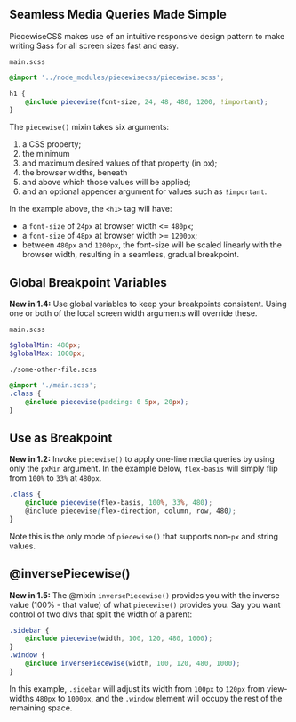 ## **Seamless Media Queries Made Simple**

PiecewiseCSS makes use of an intuitive responsive design pattern to make writing Sass for all screen sizes fast and easy.

`main.scss`

```scss
@import '../node_modules/piecewisecss/piecewise.scss';

h1 {
    @include piecewise(font-size, 24, 48, 480, 1200, !important);
}
```

The `piecewise()` mixin takes six arguments:

1. a CSS property;
2. the minimum
3. and maximum desired values of that property (in px);
4. the browser widths, beneath
5. and above which those values will be applied;
6. and an optional appender argument for values such as `!important`.

In the example above, the `<h1>` tag will have:

* a `font-size` of `24px` at browser width <= `480px`;
* a `font-size` of `48px` at browser width >= `1200px`;
* between `480px` and `1200px`, the font-size will be scaled linearly with the browser width, resulting in a seamless, gradual breakpoint.

## **Global Breakpoint Variables**

**New in 1.4:** Use global variables to keep your breakpoints consistent. Using one or both of the local screen width arguments will override these.

`main.scss`

```scss
$globalMin: 480px;
$globalMax: 1000px;
```

`./some-other-file.scss`

```scss
@import './main.scss';
.class {
    @include piecewise(padding: 0 5px, 20px);
}
```

## **Use as Breakpoint**

**New in 1.2:** Invoke `piecewise()` to apply one-line media queries by using only the `pxMin` argument. In the example below, `flex-basis` will simply flip from `100%` to `33%` at `480px`.

```scss
.class {
    @include piecewise(flex-basis, 100%, 33%, 480);
    @include piecewise(flex-direction, column, row, 480);
}
```

Note this is the only mode of `piecewise()` that supports non-`px` and string values.

## **@inversePiecewise()**

**New in 1.5:** The @mixin `inversePiecewise()` provides you with the inverse value (100% - that value) of what `piecewise()` provides you. Say you want control of two divs that split the width of a parent:

```scss
.sidebar {
    @include piecewise(width, 100, 120, 480, 1000);
}
.window {
    @include inversePiecewise(width, 100, 120, 480, 1000);
}
```

In this example, `.sidebar` will adjust its width from `100px` to `120px` from view-widths `480px` to `1000px`, and the `.window` element will occupy the rest of the remaining space.
